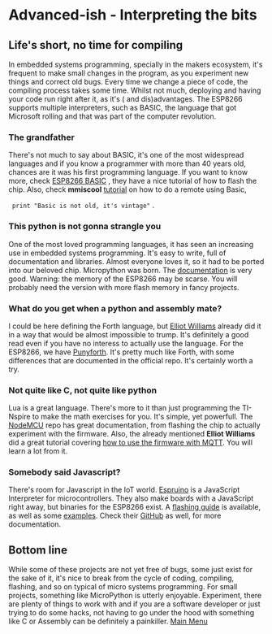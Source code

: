 # Advanced-ish - Interpreting the bits

## Life's short, no time for compiling
  In embedded systems programming, specially in the makers ecosystem, it's frequent to make small changes in the program, as you experiment new things and correct old bugs. Every time we change a piece of code, the compiling process takes some time. Whilst not much, deploying and having your code run right after it, as it's ( and dis)advantages. The ESP8266 supports multiple interpreters, such as BASIC, the language that got Microsoft rolling and that was part of the computer revolution.
  
### The grandfather
   There's not much to say about BASIC, it's one of the most widespread languages and if you know a programmer with more than 40 years old, chances are it was his first programming language.
   If you want to know more, check [ESP8266 BASIC](https://www.esp8266basic.com/) , they have a nice tutorial of how to flash the chip. Also, check **mmiscool** [tutorial](http://www.instructables.com/id/Easiest-ESP8266-Learning-IR-Remote-Control-Via-WIF/?ALLSTEPS) on how to do a remote using Basic,
   
   
   <code> print "Basic is not old, it's vintage"</code> .


### This python is not gonna strangle you
  One of the most loved programming languages, it has seen an increasing use in embedded systems programming. It's easy to write, full of documentation and libraries. Almost everyone loves it, so it had to be ported into our beloved chip. Micropython was born. The [documentation](https://docs.micropython.org/en/latest/esp8266/esp8266/tutorial/index.html) is very good. Warning: the memory of the ESP8266 may be scarse. You will probably need the version with more flash memory in fancy projects.

### What do you get when a python and assembly mate?
  I could be here defining the Forth language, but [Elliot Williams](http://hackaday.com/2017/01/27/forth-the-hackers-language/) already did it in a way that would be almost impossible to trump. It's definitely a good read even if you have no interess to actually use the language. For the ESP8266, we have [Punyforth](https://github.com/zeroflag/punyforth). It's pretty much like Forth, with some differences that are documented in the official repo. It's certainly worth a try.
### Not quite like C, not quite like python
  Lua is a great language. There's more to it than just programming the TI-Nspire to make the math exercises for you. It's simple, yet powerfull. The [NodeMCU](https://github.com/nodemcu/nodemcu-firmware) repo has great documentation, from flashing the chip to actually experiment with the firmware. Also, the already mentioned **Elliot Williams** did a great tutorial covering [how to use the firmware with MQTT](http://hackaday.com/2016/05/17/minimal-mqtt-networked-nodes/). You will learn a lot from it.
### Somebody said Javascript?
  There's room for Javascript in the IoT world. [Espruino](http://www.espruino.com/) is a JavaScript Interpreter for microcontrollers. They also make boards with a JavaScript right away, but binaries for the ESP8266 exist. A [flashing guide](http://www.espruino.com/ESP8266_Flashing) is available, as well as some [examples](http://www.espruino.com/simple_data_logger). Check their [GitHub](https://github.com/espruino/Espruino) as well, for more documentation. 
  
## Bottom line
  While some of these projects are not yet free of bugs, some just exist for the sake of it, it's nice to break from the cycle of coding, compiling, flashing, and so on typical of micro systems programming. For small projects, something like MicroPython is utterly enjoyable. Experiment, there are plenty of things to work with and if you are a software developer or just trying to do some hacks, not having to go under the hood with something like C or Assembly can be definitely a painkiller. 
[Main Menu](../readme.md)
